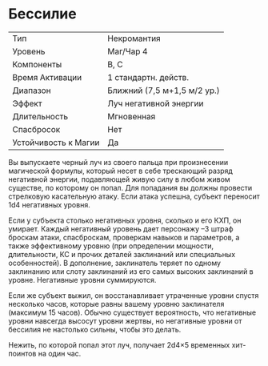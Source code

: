 
# Бессилие

|                      |                             |
| -------------------- | --------------------------- |
| Тип                  | Некромантия                 |
| Уровень              | Маг/Чар 4                   |
| Компоненты           | В, С                        |
| Время Активации      | 1 стандартн. действ.        |
| Диапазон             | Ближний (7,5 м+1,5 м/2 ур.) |
| Эффект               | Луч негативной энергии      |
| Длительность         | Мгновенная                  |
| Спасбросок           | Нет                         |
| Устойчивость к Магии | Да                          |

Вы выпускаете черный луч из своего пальца при произнесении магической формулы, который несет в себе трескающий разряд негативной энергии, подавляющей живую силу в любом живом существе, по которому он попал. Для попадания вы должны провести стрелковую касательную атаку. Если атака успешна, субъект переносит 1d4 негативных уровня.

Если у субъекта столько негативных уровня, сколько и его КХП, он умирает. Каждый негативный уровень дает персонажу –3 штраф броскам атаки, спасброскам, проверкам навыков и параметров, а также эффективному уровню (при определении мощности, длительности, КС и прочих деталей заклинаний или специальных особенностей). В дополнение, заклинатель теряет по одному заклинанию или слоту заклинаний из его самых высоких заклинаний в уровне. Негативные уровни суммируются.

Если же субъект выжил, он восстанавливает утраченные уровни спустя несколько часов, которые равны вашему уровню заклинателя (максимум 15 часов). Обычно существует вероятность, что негативные уровни навсегда высосут уровни жертвы, но негативные уровни от бессилия не настолько сильны, чтобы это делать.

Нежить, по которой попал этот луч, получает 2d4×5 временных хит-поинтов на один час.